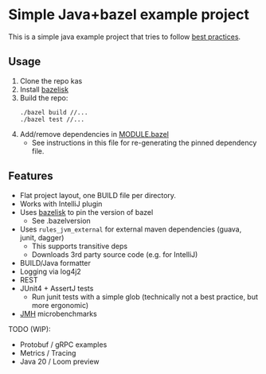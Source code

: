 # Simple Java+bazel example project
This is a simple java example project that tries to follow [best practices](https://bazel.build/versions/master/docs/best-practices.html).

## Usage
1. Clone the repo kas
2. Install [bazelisk](https://github.com/bazelbuild/bazelisk)
3. Build the repo:
    ```
    ./bazel build //...
    ./bazel test //...
    ```
4. Add/remove dependencies in [MODULE.bazel](MODULE.bazel)
    - See instructions in this file for re-generating the pinned dependency file.

## Features
- Flat project layout, one BUILD file per directory.
- Works with IntelliJ plugin
- Uses [bazelisk](https://github.com/bazelbuild/bazelisk) to pin the version of bazel
  - See .bazelversion
- Uses `rules_jvm_external` for external maven dependencies (guava, junit, dagger)
  - This supports transitive deps
  - Downloads 3rd party source code (e.g. for IntelliJ)
- BUILD/Java formatter
- Logging via log4j2
- REST
- JUnit4 + AssertJ tests
    - Run junit tests with a simple glob (technically not a best practice, but more ergonomic)
- [JMH](https://github.com/openjdk/jmh) microbenchmarks

TODO (WIP):
- Protobuf / gRPC examples
- Metrics / Tracing
- Java 20 / Loom preview
